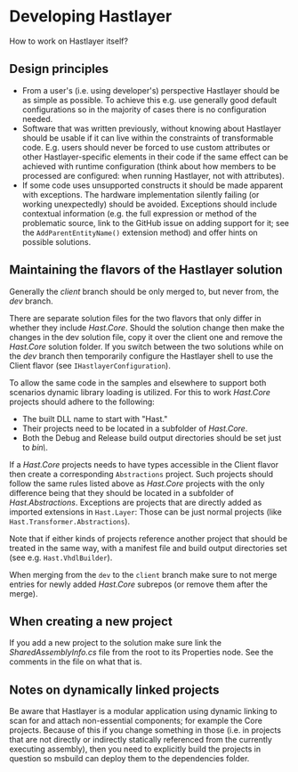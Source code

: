 # Developing Hastlayer



How to work on Hastlayer itself?


## Design principles

- From a user's (i.e. using developer's) perspective Hastlayer should be as simple as possible. To achieve this e.g. use generally good default configurations so in the majority of cases there is no configuration needed.
- Software that was written previously, without knowing about Hastlayer should be usable if it can live within the constraints of transformable code. E.g. users should never be forced to use custom attributes or other Hastlayer-specific elements in their code if the same effect can be achieved with runtime configuration (think about how members to be processed are configured: when running Hastlayer, not with attributes).
- If some code uses unsupported constructs it should be made apparent with exceptions. The hardware implementation silently failing (or working unexpectedly) should be avoided. Exceptions should include contextual information (e.g. the full expression or method of the problematic source, link to the GitHub issue on adding support for it; see the `AddParentEntityName()` extension method) and offer hints on possible solutions.


## Maintaining the flavors of the Hastlayer solution

Generally the *client* branch should be only merged to, but never from, the *dev* branch.

There are separate solution files for the two flavors that only differ in whether they include *Hast.Core*. Should the solution change then make the changes in the dev solution file, copy it over the client one and remove the *Hast.Core* solution folder. If you switch between the two solutions while on the *dev* branch then temporarily configure the Hastlayer shell to use the Client flavor (see `IHastlayerConfiguration`).

To allow the same code in the samples and elsewhere to support both scenarios dynamic library loading is utilized. For this to work *Hast.Core* projects should adhere to the following:

- The built DLL name to start with "Hast."
- Their projects need to be located in a subfolder of *Hast.Core*.
- Both the Debug and Release build output directories should be set just to *bin\\*.

If a *Hast.Core* projects needs to have types accessible in the Client flavor then create a corresponding `Abstractions` project. Such projects should follow the same rules listed above as *Hast.Core* projects with the only difference being that they should be located in a subfolder of *Hast.Abstractions*. Exceptions are projects that are directly added as imported extensions in `Hast.Layer`: Those can be just normal projects (like `Hast.Transformer.Abstractions`).

Note that if either kinds of projects reference another project that should be treated in the same way, with a manifest file and build output directories set (see e.g. `Hast.VhdlBuilder`).

When merging from the `dev` to the `client` branch make sure to not merge entries for newly added *Hast.Core* subrepos (or remove them after the merge).


## When creating a new project

If you add a new project to the solution make sure link the *SharedAssemblyInfo.cs* file from the root to its Properties node. See the comments in the file on what that is.


## Notes on dynamically linked projects

Be aware that Hastlayer is a modular application using dynamic linking to scan for and attach non-essential components; for example the Core projects. Because of this if you change something in those (i.e. in projects that are not directly or indirectly statically referenced from the currently executing assembly), then you need to explicitly build the projects in question so msbuild can deploy them to the dependencies folder.